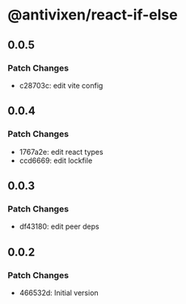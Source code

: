 # @antivixen/react-if-else

## 0.0.5

### Patch Changes

- c28703c: edit vite config

## 0.0.4

### Patch Changes

- 1767a2e: edit react types
- ccd6669: edit lockfile

## 0.0.3

### Patch Changes

- df43180: edit peer deps

## 0.0.2

### Patch Changes

- 466532d: Initial version
